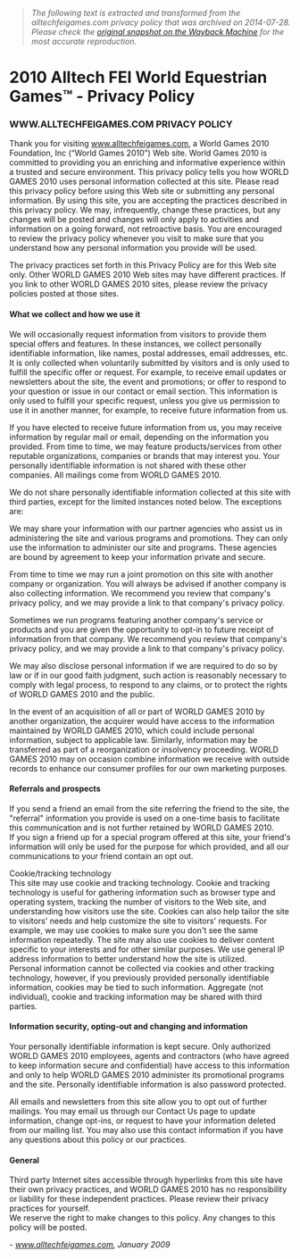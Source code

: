> *The following text is extracted and transformed from the alltechfeigames.com privacy policy that was archived on 2014-07-28. Please check the [original snapshot on the Wayback Machine](https://web.archive.org/web/20140728065535id_/http%3A//www.alltechfeigames.com/content.aspx%3Fid%3D320) for the most accurate reproduction.*

# 2010 Alltech FEI World Equestrian Games™ - Privacy Policy

### WWW.ALLTECHFEIGAMES.COM PRIVACY POLICY

Thank you for visiting www.alltechfeigames.com, a World Games 2010 Foundation, Inc (“World Games 2010”) Web site. World Games 2010 is committed to providing you an enriching and informative experience within a trusted and secure environment. This privacy policy tells you how WORLD GAMES 2010 uses personal information collected at this site. Please read this privacy policy before using this Web site or submitting any personal information. By using this site, you are accepting the practices described in this privacy policy. We may, infrequently, change these practices, but any changes will be posted and changes will only apply to activities and information on a going forward, not retroactive basis. You are encouraged to review the privacy policy whenever you visit to make sure that you understand how any personal information you provide will be used.

The privacy practices set forth in this Privacy Policy are for this Web site only. Other WORLD GAMES 2010 Web sites may have different practices. If you link to other WORLD GAMES 2010 sites, please review the privacy policies posted at those sites. 

#### What we collect and how we use it 

We will occasionally request information from visitors to provide them special offers and features. In these instances, we collect personally identifiable information, like names, postal addresses, email addresses, etc. It is only collected when voluntarily submitted by visitors and is only used to fulfill the specific offer or request. For example, to receive email updates or newsletters about the site, the event and promotions; or offer to respond to your question or issue in our contact or email section. This information is only used to fulfill your specific request, unless you give us permission to use it in another manner, for example, to receive future information from us. 

If you have elected to receive future information from us, you may receive information by regular mail or email, depending on the information you provided. From time to time, we may feature products/services from other reputable organizations, companies or brands that may interest you. Your personally identifiable information is not shared with these other companies. All mailings come from WORLD GAMES 2010.

We do not share personally identifiable information collected at this site with third parties, except for the limited instances noted below. The exceptions are: 

We may share your information with our partner agencies who assist us in administering the site and various programs and promotions. They can only use the information to administer our site and programs. These agencies are bound by agreement to keep your information private and secure. 

From time to time we may run a joint promotion on this site with another company or organization. You will always be advised if another company is also collecting information. We recommend you review that company's privacy policy, and we may provide a link to that company's privacy policy. 

Sometimes we run programs featuring another company's service or products and you are given the opportunity to opt-in to future receipt of information from that company. We recommend you review that company's privacy policy, and we may provide a link to that company's privacy policy. 

We may also disclose personal information if we are required to do so by law or if in our good faith judgment, such action is reasonably necessary to comply with legal process, to respond to any claims, or to protect the rights of WORLD GAMES 2010 and the public. 

In the event of an acquisition of all or part of WORLD GAMES 2010 by another organization, the acquirer would have access to the information maintained by WORLD GAMES 2010, which could include personal information, subject to applicable law. Similarly, information may be transferred as part of a reorganization or insolvency proceeding. WORLD GAMES 2010 may on occasion combine information we receive with outside records to enhance our consumer profiles for our own marketing purposes. 

#### Referrals and prospects

If you send a friend an email from the site referring the friend to the site, the "referral" information you provide is used on a one-time basis to facilitate this communication and is not further retained by WORLD GAMES 2010.   
If you sign a friend up for a special program offered at this site, your friend's information will only be used for the purpose for which provided, and all our communications to your friend contain an opt out.

Cookie/tracking technology  
This site may use cookie and tracking technology. Cookie and tracking technology is useful for gathering information such as browser type and operating system, tracking the number of visitors to the Web site, and understanding how visitors use the site. Cookies can also help tailor the site to visitors' needs and help customize the site to visitors' requests. For example, we may use cookies to make sure you don't see the same information repeatedly. The site may also use cookies to deliver content specific to your interests and for other similar purposes. We use general IP address information to better understand how the site is utilized.   
Personal information cannot be collected via cookies and other tracking technology, however, if you previously provided personally identifiable information, cookies may be tied to such information. Aggregate (not individual), cookie and tracking information may be shared with third parties.

#### Information security, opting-out and changing and information

Your personally identifiable information is kept secure. Only authorized WORLD GAMES 2010 employees, agents and contractors (who have agreed to keep information secure and confidential) have access to this information and only to help WORLD GAMES 2010 administer its promotional programs and the site. Personally identifiable information is also password protected. 

All emails and newsletters from this site allow you to opt out of further mailings. You may email us through our Contact Us page to update information, change opt-ins, or request to have your information deleted from our mailing list. You may also use this contact information if you have any questions about this policy or our practices.

#### General

Third party Internet sites accessible through hyperlinks from this site have their own privacy practices, and WORLD GAMES 2010 has no responsibility or liability for these independent practices. Please review their privacy practices for yourself.   
We reserve the right to make changes to this policy. Any changes to this policy will be posted.

 _\- www.alltechfeigames.com, January 2009_
